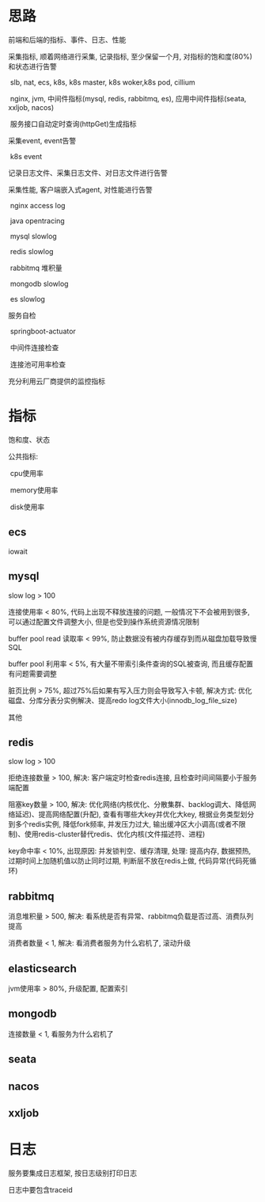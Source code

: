 # 思路

前端和后端的指标、事件、日志、性能



采集指标, 顺着网络进行采集, 记录指标, 至少保留一个月, 对指标的饱和度(80%)和状态进行告警

​	slb, nat, ecs, k8s, k8s master, k8s woker,k8s pod, cillium

​	nginx, jvm, 中间件指标(mysql, redis, rabbitmq, es), 应用中间件指标(seata, xxljob, nacos)

​	服务接口自动定时查询(httpGet)生成指标

采集event, event告警

​	k8s event

记录日志文件、采集日志文件、对日志文件进行告警

采集性能, 客户端嵌入式agent, 对性能进行告警

​	nginx access log

​	java opentracing

​	mysql slowlog

​	redis slowlog

​	rabbitmq 堆积量

​	mongodb slowlog

​	es slowlog

服务自检

​	springboot-actuator

​		中间件连接检查

​		连接池可用率检查

充分利用云厂商提供的监控指标

# 指标

饱和度、状态

公共指标:

​	cpu使用率

​	memory使用率

​	disk使用率

## ecs

iowait

## mysql

slow log > 100

连接使用率 < 80%, 代码上出现不释放连接的问题, 一般情况下不会被用到很多, 可以通过配置文件调整大小, 但是也受到操作系统资源情况限制

buffer pool read 读取率 < 99%, 防止数据没有被内存缓存到而从磁盘加载导致慢SQL

buffer pool 利用率 < 5%, 有大量不带索引条件查询的SQL被查询, 而且缓存配置有问题需要调整

脏页比例 > 75%, 超过75%后如果有写入压力则会导致写入卡顿, 解决方式: 优化磁盘、分库分表分实例解决、提高redo log文件大小(innodb_log_file_size)



其他



## redis

slow log > 100

拒绝连接数量 > 100, 解决: 客户端定时检查redis连接, 且检查时间间隔要小于服务端配置

阻塞key数量 > 100, 解决: 优化网络(内核优化、分散集群、backlog调大、降低网络延迟)、提高网络配置(升配), 查看有哪些大key并优化大key, 根据业务类型划分到多个redis实例, 降低fork频率, 并发压力过大, 输出缓冲区大小调高(或者不限制)、使用redis-cluster替代redis、优化内核(文件描述符、进程)

key命中率 < 10%, 出现原因: 并发锁判空、缓存清理, 处理: 提高内存, 数据预热, 过期时间上加随机值以防止同时过期, 判断层不放在redis上做, 代码异常(代码死循环)



## rabbitmq

消息堆积量 > 500, 解决: 看系统是否有异常、rabbitmq负载是否过高、消费队列提高

消费者数量 < 1, 解决: 看消费者服务为什么宕机了, 滚动升级



## elasticsearch

jvm使用率 > 80%, 升级配置, 配置索引



## mongodb

连接数量 < 1, 看服务为什么宕机了



## seata





## nacos





## xxljob





# 日志

服务要集成日志框架, 按日志级别打印日志

日志中要包含traceid
